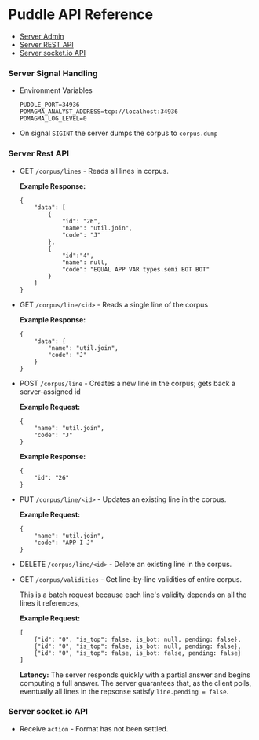 # Puddle API Reference

* [Server Admin](#server-admin)
* [Server REST API](#server-rest)
* [Server socket.io API](#server-socketio)

### Server Signal Handling <a name="server-admin"/>

-   Environment Variables

        PUDDLE_PORT=34936
        POMAGMA_ANALYST_ADDRESS=tcp://localhost:34936
        POMAGMA_LOG_LEVEL=0

-   On signal `SIGINT` the server dumps the corpus to `corpus.dump`

### Server Rest API <a name="server-rest"/>

-   GET `/corpus/lines` - Reads all lines in corpus.

    **Example Response:**

        {
            "data": [
                {
                    "id": "26",
                    "name": "util.join",
                    "code": "J"
                },
                {
                    "id":"4",
                    "name": null,
                    "code": "EQUAL APP VAR types.semi BOT BOT"
                }
            ]
        }

-   GET `/corpus/line/<id>` - Reads a single line of the corpus

    **Example Response:**

        {
            "data": {
                "name": "util.join",
                "code": "J"
            }
        }

-   POST `/corpus/line` - Creates a new line in the corpus;
    gets back a server-assigned id

    **Example Request:**

        {
            "name": "util.join",
            "code": "J"
        }

    **Example Response:**

        {
            "id": "26"
        }

-   PUT `/corpus/line/<id>` - Updates an existing line in the corpus.

    **Example Request:**

        {
            "name": "util.join",
            "code": "APP I J"
        }

-   DELETE `/corpus/line/<id>` - Delete an existing line in the corpus.

-   GET `/corpus/validities` - Get line-by-line validities of entire corpus.

    This is a batch request because
    each line's validity depends on all the lines it references,

    **Example Request:**

        [
            {"id": "0", "is_top": false, is_bot: null, pending: false},
            {"id": "0", "is_top": false, is_bot: null, pending: false},
            {"id": "0", "is_top": false, is_bot: false, pending: false}
        ]

    **Latency:**
    The server responds quickly with a partial answer and begins computing
    a full answer.
    The server guarantees that, as the client polls,
    eventually all lines in the repsonse satisfy `line.pending = false`.

### Server socket.io API <a name="server-socketio"/>

- Receive `action` - Format has not been settled.

